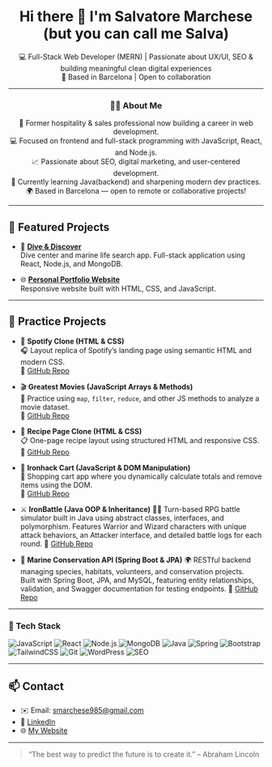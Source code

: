 <h1 align="center">Hi there 👋 I'm Salvatore Marchese (but you can call me Salva)</h1>

<p align="center">💻 Full-Stack Web Developer (MERN) | Passionate about UX/UI, SEO & building meaningful clean digital experiences<br>
📍 Based in Barcelona | Open to collaboration
</p>

---

<h3 align="center">👨‍💻 About Me</h3>

<p align="center">
💼 Former hospitality & sales professional now building a career in web development.<br>
💻 Focused on frontend and full-stack programming with JavaScript, React, and Node.js.<br>
📈 Passionate about SEO, digital marketing, and user-centered development.<br>
🧠 Currently learning Java(backend) and sharpening modern dev practices.<br>
🌍 Based in Barcelona — open to remote or collaborative projects!
</p>

---

## 🚀 Featured Projects

- 🔎 **[Dive & Discover](https://github.com/Salva985/project-Dive-and-Discover)**  
  Dive center and marine life search app. Full-stack application using React, Node.js, and MongoDB.

- 🌐 **[Personal Portfolio Website](https://salva985.github.io/portfolio)**  
  Responsive website built with HTML, CSS, and JavaScript.

---

## 🧪 Practice Projects

- 🎵 **Spotify Clone (HTML & CSS)**  
  🎧 Layout replica of Spotify’s landing page using semantic HTML and modern CSS.  
  📂 [GitHub Repo](https://github.com/Salva985/lab-css-spotify-clone)

- 🎬 **Greatest Movies (JavaScript Arrays & Methods)**  
  🍿 Practice using `map`, `filter`, `reduce`, and other JS methods to analyze a movie dataset.  
  📂 [GitHub Repo](https://github.com/Salva985/lab-javascript-greatest-movies)

- 🍳 **Recipe Page Clone (HTML & CSS)**  
  📋 One-page recipe layout using structured HTML and responsive CSS.  
  📂 [GitHub Repo](https://github.com/Salva985/lab-css-recipes-clone)

- 🛒 **Ironhack Cart (JavaScript & DOM Manipulation)**  
  🧮 Shopping cart app where you dynamically calculate totals and remove items using the DOM.  
  📂 [GitHub Repo](https://github.com/Salva985/lab-dom-ironhack-cart)

- ⚔️ **IronBattle (Java OOP & Inheritance)**
  🧙‍♂️ Turn-based RPG battle simulator built in Java using abstract classes, interfaces, and polymorphism. Features Warrior and Wizard characters with unique attack behaviors, an Attacker interface, and detailed battle logs for each round.
  📂 [GitHub Repo](https://github.com/IronHack-IronBattle/IronBattle)

- 🐠 **Marine Conservation API (Spring Boot & JPA)**
  🌍 RESTful backend managing species, habitats, volunteers, and conservation projects. <br>Built with Spring Boot, JPA, and MySQL, featuring entity relationships, validation, and Swagger documentation for testing endpoints.
  📂 [GitHub Repo](https://github.com/Salva985/MarineConservation)

---

### 🚀 Tech Stack

![JavaScript](https://img.shields.io/badge/-JavaScript-F7DF1E?style=flat&logo=javascript&logoColor=black)
![React](https://img.shields.io/badge/-React-61DAFB?style=flat&logo=react&logoColor=black)
![Node.js](https://img.shields.io/badge/-Node.js-339933?style=flat&logo=node.js&logoColor=white)
![MongoDB](https://img.shields.io/badge/-MongoDB-47A248?style=flat&logo=mongodb&logoColor=white)
![Java](https://img.shields.io/badge/Java-ED8B00?style=flat&logo=openjdk&logoColor=white)
![Spring](https://img.shields.io/badge/Spring-6DB33F?style=flat&logo=spring&logoColor=white)
![Bootstrap](https://img.shields.io/badge/-Bootstrap-7952B3?style=flat&logo=bootstrap&logoColor=white)
![TailwindCSS](https://img.shields.io/badge/-TailwindCSS-38B2AC?style=flat&logo=tailwind-css&logoColor=white)
![Git](https://img.shields.io/badge/-Git-F05032?style=flat&logo=git&logoColor=white)
![WordPress](https://img.shields.io/badge/-WordPress-21759B?style=flat&logo=wordpress&logoColor=white)
![SEO](https://img.shields.io/badge/-SEO-4285F4?style=flat&logo=google&logoColor=white)


---

## 📫 Contact

- ✉️ Email: smarchese985@gmail.com  
- 💼 [LinkedIn](https://linkedin.com/in/salvatore-marchese-5736b786/)  
- 🌐 [My Website](https://salva985.github.io/portfolio)

---

> “The best way to predict the future is to create it.” – Abraham Lincoln

